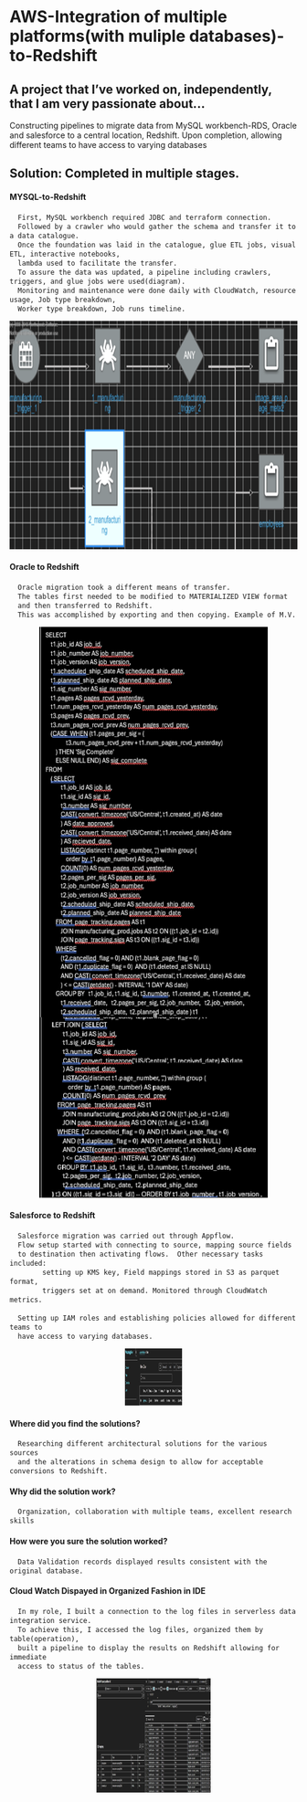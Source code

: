 # AWS-Integration of multiple platforms(with muliple databases)-to-Redshift 
## A project that I’ve worked on, independently, that I am very passionate about...
Constructing pipelines to migrate data from MySQL workbench-RDS, Oracle and salesforce to a central location, Redshift.  Upon completion, allowing different teams to have access to varying databases

## Solution: Completed in multiple stages.  
#### MYSQL-to-Redshift
      First, MySQL workbench required JDBC and terraform connection.  
      Followed by a crawler who would gather the schema and transfer it to a data catalogue.  
      Once the foundation was laid in the catalogue, glue ETL jobs, visual ETL, interactive notebooks,
      lambda used to facilitate the transfer.  
      To assure the data was updated, a pipeline including crawlers, triggers, and glue jobs were used(diagram). 
      Monitoring and maintenance were done daily with CloudWatch, resource usage, Job type breakdown, 
      Worker type breakdown, Job runs timeline.

<p align="center">
  <img width="800" height="400" src="Orchastration pipeline.png">
</p>

#### Oracle to Redshift
      Oracle migration took a different means of transfer. 
      The tables first needed to be modified to MATERIALIZED VIEW format 
      and then transferred to Redshift.  
      This was accomplished by exporting and then copying. Example of M.V.

<p align="center">
  <img width="400" height="1000" src="Code.png">
</p>

#### Salesforce to Redshift
      Salesforce migration was carried out through Appflow.  
      Flow setup started with connecting to source, mapping source fields 
      to destination then activating flows.  Other necessary tasks included:
            setting up KMS key, Field mappings stored in S3 as parquet format, 
            triggers set at on demand. Monitored through CloudWatch metrics.
      
      Setting up IAM roles and establishing policies allowed for different teams to 
      have access to varying databases.

<p align="center">
   <img width="100" height="100" src="Appflow.png">
</p>

#### Where did you find the solutions?  
      Researching different architectural solutions for the various sources 
      and the alterations in schema design to allow for acceptable conversions to Redshift.
 
#### Why did the solution work?
      Organization, collaboration with multiple teams, excellent research skills
 
#### How were you sure the solution worked?
      Data Validation records displayed results consistent with the original database.

#### Cloud Watch Dispayed in Organized Fashion in IDE
      In my role, I built a connection to the log files in serverless data integration service.
      To achieve this, I accessed the log files, organized them by table(operation), 
      built a pipeline to display the results on Redshift allowing for immediate 
      access to status of the tables. 

<p align="center">
   <img width="200" height="200" src="Access Logs Easily.png">
</p>

